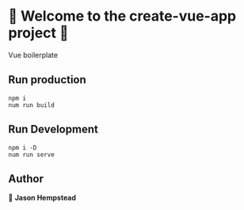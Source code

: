 # 👋 Welcome to the create-vue-app project 👋

Vue boilerplate
  

## Run production  

```shell
npm i
num run build
```

## Run Development  

```shell
npm i -D
num run serve
```
  
## Author  

👤 **Jason Hempstead**  
